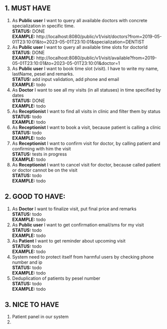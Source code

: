 ## 1. MUST HAVE

1. As **Public user** I want to query all available doctors with concrete specialization in specific time. <br />
   **STATUS:** DONE <br />
   **EXAMPLE:** http://localhost:8080/public/v1/visit/doctors?from=2019-05-01T23:10:01&to=2023-05-01T23:10:01&specialization=DENTIST
2. As **Public user** I want to query all available time slots for doctorId <br />
   **STATUS**: DONE <br />
   **EXAMPLE:** http://localhost:8080/public/v1/visit/available?from=2019-05-01T23:10:01&to=2023-05-01T23:10:01&doctor=1
3. As **Public user** I want to book time slot (visit). I have to write my name, lastName, pesel and remarks. <br />
   **STATUS:** add input validation, add phone and email <br />
   **EXAMPLE:** todo <br />
4. As **Doctor** I want to see all my visits (in all statuses) in time specified by dates <br />
   **STATUS:** DONE <br />
   **EXAMPLE:** todo <br />
5. As **Receptionist** I want to find all visits in clinic and filter them by status <br />
   **STATUS:** todo <br />
   **EXAMPLE:** todo <br />
6. As **Receptionist** I want to book a visit, because patient is calling a clinic <br />
   **STATUS:** todo <br />
   **EXAMPLE:** todo <br />
7. As **Receptionist** I want to confirm visit for doctor, by calling patient and confirming with him the visit <br />
   **STATUS:** tests in progress <br />
   **EXAMPLE:** todo <br />
8. As **Receptionist** I want to cancel visit for doctor, because called patient or doctor cannot be on the visit <br />
   **STATUS:** todo <br />
   **EXAMPLE:** todo <br />

## 2. GOOD TO HAVE:

1. As **Doctor** I want to finalize visit, put final price and remarks <br />
   **STATUS:** todo <br />
   **EXAMPLE:** todo <br />
2. As **Public user** I want to get confirmation email/sms for my visit <br />
   **STATUS:** todo <br />
   **EXAMPLE:** todo <br />
3. As **Patient** I want to get reminder about upcoming visit <br />
   **STATUS:** todo <br />
   **EXAMPLE:** todo <br />
4. System need to protect itself from harmful users by checking phone number and ip <br />
   **STATUS:** todo <br />
   **EXAMPLE:** todo <br />
5. Deduplication of patients by pesel number <br />
   **STATUS:** todo <br />
   **EXAMPLE:** todo <br />

## 3. NICE TO HAVE

1. Patient panel in our system <br />
2. 
